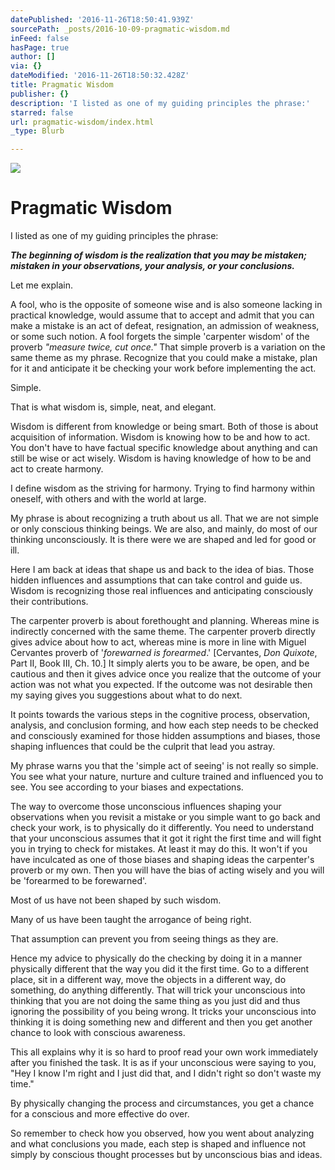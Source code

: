 ```yaml
---
datePublished: '2016-11-26T18:50:41.939Z'
sourcePath: _posts/2016-10-09-pragmatic-wisdom.md
inFeed: false
hasPage: true
author: []
via: {}
dateModified: '2016-11-26T18:50:32.428Z'
title: Pragmatic Wisdom
publisher: {}
description: 'I listed as one of my guiding principles the phrase:'
starred: false
url: pragmatic-wisdom/index.html
_type: Blurb

---
```

![](https://the-grid-user-content.s3-us-west-2.amazonaws.com/97e5ef98-3a93-4c81-8cc7-5e8b649cac34.jpg)

# **Pragmatic Wisdom**

I listed as one of my guiding principles the phrase:

_**The beginning of wisdom is the realization that you may be mistaken; mistaken in your observations, your analysis, or your conclusions.**_

Let me explain.

A fool, who is the opposite of someone wise and is also someone lacking in practical knowledge, would assume that to accept and admit that you can make a mistake is an act of defeat, resignation, an admission of weakness, or some such notion. A fool forgets the simple 'carpenter wisdom' of the proverb _"measure twice, cut once."_ That simple proverb is a variation on the same theme as my phrase. Recognize that you could make a mistake, plan for it and anticipate it be checking your work before implementing the act.

Simple.

That is what wisdom is, simple, neat, and elegant.

Wisdom is different from knowledge or being smart. Both of those is about acquisition of information. Wisdom is knowing how to be and how to act. You don't have to have factual specific knowledge about anything and can still be wise or act wisely. Wisdom is having knowledge of how to be and act to create harmony.

I define wisdom as the striving for harmony. Trying to find harmony within oneself, with others and with the world at large.

My phrase is about recognizing a truth about us all. That we are not simple or only conscious thinking beings. We are also, and mainly, do most of our thinking unconsciously. It is there were we are shaped and led for good or ill.

Here I am back at ideas that shape us and back to the idea of bias. Those hidden influences and assumptions that can take control and guide us. Wisdom is recognizing those real influences and anticipating consciously their contributions.

The carpenter proverb is about forethought and planning. Whereas mine is indirectly concerned with the same theme. The carpenter proverb directly gives advice about how to act, whereas mine is more in line with Miguel Cervantes proverb of '_forewarned is forearmed_.' \[Cervantes, _Don Quixote_, Part II, Book III, Ch. 10.\] It simply alerts you to be aware, be open, and be cautious and then it gives advice once you realize that the outcome of your action was not what you expected. If the outcome was not desirable then my saying gives you suggestions about what to do next.

It points towards the various steps in the cognitive process, observation, analysis, and conclusion forming, and how each step needs to be checked and consciously examined for those hidden assumptions and biases, those shaping influences that could be the culprit that lead you astray.

My phrase warns you that the 'simple act of seeing' is not really so simple. You see what your nature, nurture and culture trained and influenced you to see. You see according to your biases and expectations.

The way to overcome those unconscious influences shaping your observations when you revisit a mistake or you simple want to go back and check your work, is to physically do it differently. You need to understand that your unconscious assumes that it got it right the first time and will fight you in trying to check for mistakes. At least it may do this. It won't if you have inculcated as one of those biases and shaping ideas the carpenter's proverb or my own. Then you will have the bias of acting wisely and you will be 'forearmed to be forewarned'.

Most of us have not been shaped by such wisdom.

Many of us have been taught the arrogance of being right.

That assumption can prevent you from seeing things as they are.

Hence my advice to physically do the checking by doing it in a manner physically different that the way you did it the first time. Go to a different place, sit in a different way, move the objects in a different way, do something, do anything differently. That will trick your unconscious into thinking that you are not doing the same thing as you just did and thus ignoring the possibility of you being wrong. It tricks your unconscious into thinking it is doing something new and different and then you get another chance to look with conscious awareness.

This all explains why it is so hard to proof read your own work immediately after you finished the task. It is as if your unconscious were saying to you, "Hey I know I'm right and I just did that, and I didn't right so don't waste my time."

By physically changing the process and circumstances, you get a chance for a conscious and more effective do over.

So remember to check how you observed, how you went about analyzing and what conclusions you made, each step is shaped and influence not simply by conscious thought processes but by unconscious bias and ideas.